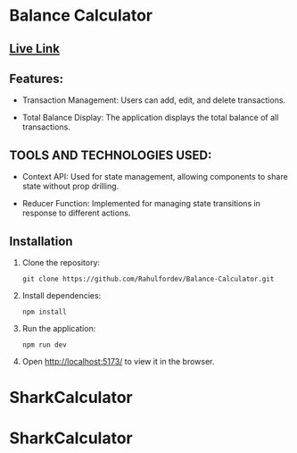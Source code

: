 # Balance Calculator

## [Live Link](https://balance-calculator-rahulfordev.netlify.app/)

## Features:

- Transaction Management: Users can add, edit, and delete
  transactions.

- Total Balance Display: The application displays the total
  balance of all transactions.

## TOOLS AND TECHNOLOGIES USED:

- Context API: Used for state management, allowing components
  to share state without prop drilling.

- Reducer Function: Implemented for managing state transitions
  in response to different actions.

## Installation

1. Clone the repository:

   ```
   git clone https://github.com/Rahulfordev/Balance-Calculator.git
   ```

2. Install dependencies:

   ```
   npm install
   ```

3. Run the application:

   ```
   npm run dev
   ```

4. Open [http://localhost:5173/](http://localhost:5173/) to view it in the browser.
# SharkCalculator
# SharkCalculator
